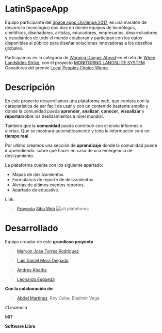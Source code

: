 # LatinSpaceApp
Equipo participante del [Space apps challenge 2017](https://2017.spaceappschallenge.org/),
es una maratón de desarrollo tecnológico dos días en  donde equipos de tecnólogos, científicos,
diseñadores, artistas, educadores, empresarios,  desarrolladores y estudiantes de todo el mundo colaboran 
y participan con los datos disponibles al público para diseñar soluciones innovadoras a los desafíos globales. 

Participamos en la categoría de [Warning Danger Ahead](https://2017.spaceappschallenge.org/challenges/warning-danger-ahead) 
en el reto de [When Landslides Strike](https://2017.spaceappschallenge.org/challenges/warning-danger-ahead/when-landslides-strike/details), 
con el proyecto [MONITORING LANDSLIDE SYSTEM](https://2017.spaceappschallenge.org/challenges/warning-danger-ahead/when-landslides-strike/teams/latinspaceapp/project)
Ganadores del premio [Local Peoples Choice Winne](https://2017.spaceappschallenge.org/locations/panama-city/).

# Descripción
En este proyecto desarrollamos una plataforma web, que contara con la caracteristica de ser facil de usar y con un contenido bastante amplio y
 donde la comunidad pueda **aprender**, **analizar**, **conocer**, **visualizar** y **reportar**sobre los deslizamientos a nivel mundial.

Tambien que la **comunidad** pueda contribuir con el envio informes o alertas. Que se mostrará automáticamente y toda la información será en **tiempo real**. 

Por ultimo creamos una sección de **aprendizaje** donde la comunidad puede ir aprendiendo. sobre qué hacer en caso de una emergencia de deslizamiento.

La plataforma cuenta con los siguiente apartado:
 - Mapas de deslizamientos.
 - Formularios de reporte de delizamientos.
 - Alertas de ultimos eventos reportes.
 - Apartado de educativo.

Link:
> [Proyecto](https://2017.spaceappschallenge.org/challenges/warning-danger-ahead/when-landslides-strike/teams/latinspaceapp/project)
> [Sitio Web](http://latinspace.ml/)
![alt plataforma](https://api-2017.spaceappschallenge.org/team-photos/DsjWITOgmdRdttO8pKWWaV7O2Lc=/4452/width-800/)

# Desarrollado
Equipo creador de este **grandioso proyecto**.
> [Maryon Jose Torres Rodriguez](https://github.com/maryito) 

> [Luis Daniel Mora Delgado](https://github.com/luismora2297)

> [Andres Abadia](https://github.com/andrew962)

> [Leonardo Esqueda](https://github.com/ShaoranD3)

**Con la colaboración de:**
> [Abdel Martinez](https://github.com/ampotty), Roy Coba, Bladimir Vega


#Lincencia

MIT

**Software Libre**